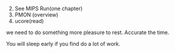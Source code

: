 2. See MIPS Run(one chapter)
1. PMON (overview)
3. ucore(read)

  we need to do something more pleasure to rest.
  Accurate the time.

  You will sleep early if you find do a lot of work.

